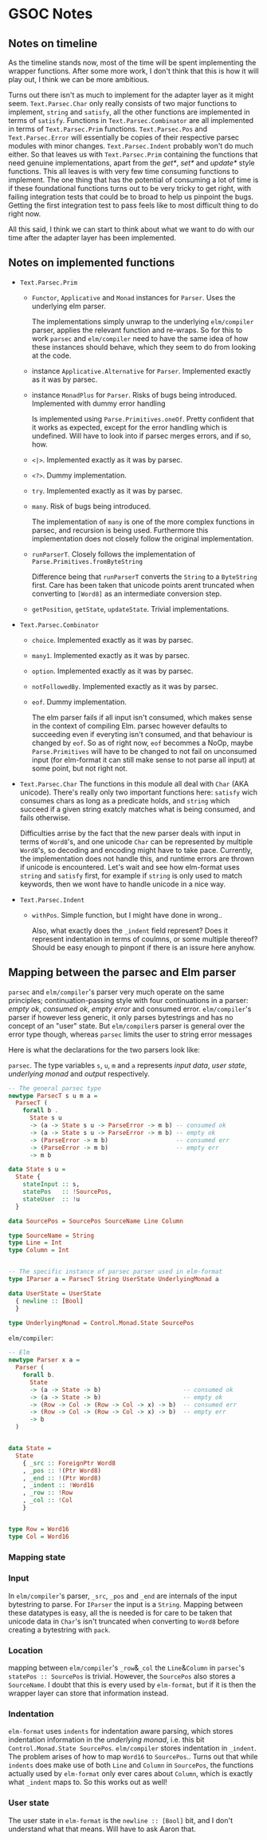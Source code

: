 # GSOC Notes

## Notes on timeline

As the timeline stands now, most of the time will be spent implementing the wrapper functions. After some more work, I don't think that this is how it will play out, I think we can be more ambitious.

Turns out there isn't as much to implement for the adapter layer as it might seem. `Text.Parsec.Char` only really consists of two major functions to implement, `string` and `satisfy`, all the other functions are implemented in terms of `satisfy`. Functions in `Text.Parsec.Combinator` are all implemented in terms of `Text.Parsec.Prim` functions. `Text.Parsec.Pos` and `Text.Parsec.Error` will essentially be copies of their respective parsec modules with minor changes. `Text.Parsec.Indent` probably won't do much either. So that leaves us with `Text.Parsec.Prim` containing the functions that need genuine implementations, apart from the _get*_, _set*_ and _update*_ style functions. This all leaves is with very few time consuming functions to implement. The one thing that has the potential of consuming a lot of time is if these foundational functions turns out to be very tricky to get right, with failing integration tests that could be to broad to help us pinpoint the bugs. Getting the first integration test to pass feels like to most difficult thing to do right now.

All this said, I think we can start to think about what we want to do with our time after the adapter layer has been implemented.

## Notes on implemented functions

* `Text.Parsec.Prim`
    * `Functor`, `Applicative` and `Monad` instances for `Parser`. Uses the underlying elm parser.

        The implementations simply unwrap to the underlying `elm/compiler` parser, applies the relevant function and re-wraps. So for this to work `parsec` and `elm/compiler` need to have the same idea of how these instances should behave, which they seem to do from looking at the code.

    * instance `Applicative.Alternative` for `Parser`. Implemented exactly as it was by parsec.

    * instance `MonadPlus` for `Parser`. Risks of bugs being introduced. Implemented with dummy error handling

        Is implemented using `Parse.Primitives.oneOf`. Pretty confident that it works as expected, except for the error handling which is undefined. Will have to look into if parsec merges errors, and if so, how.

    * `<|>`. Implemented exactly as it was by parsec.

    * `<?>`. Dummy implementation.

    * `try`. Implemented exactly as it was by parsec.

    * `many`. Risk of bugs being introduced.

        The implementation of `many` is one of the more complex functions in parsec, and recursion is being used. Furthermore this implementation does not closely follow the original implementation.

    * `runParserT`. Closely follows the implementation of `Parse.Primitives.fromByteString`

        Difference being that `runParserT` converts the `String` to a `ByteString` first. Care has been taken that unicode points arent truncated when converting to `[Word8]` as an intermediate conversion step.

    * `getPosition`, `getState`, `updateState`. Trivial implementations.

* `Text.Parsec.Combinator`
    * `choice`. Implemented exactly as it was by parsec.

    * `many1`. Implemented exactly as it was by parsec.

    * `option`. Implemented exactly as it was by parsec.

    * `notFollowedBy`. Implemented exactly as it was by parsec.

    * `eof`. Dummy implementation.

        The elm parser fails if all input isn't consumed, which makes sense in the context of compiling Elm. parsec however defaults to succeeding even if everyting isn't consumed, and that behaviour is changed by `eof`. So as of right now, `eof` becommes a NoOp, maybe `Parse.Primitives` will have to be changed to not fail on unconsumed input (for elm-format it can still make sense to not parse all input) at some point, but not right not.

* `Text.Parsec.Char`
    The functions in this module all deal with `Char` (AKA unicode). There's really only two important functions here: `satisfy` wich consumes chars as long as a predicate holds, and `string` which succeed if a given string exatcly matches what is being consumed, and fails otherwise.

    Difficulties arrise by the fact that the new parser deals with input in terms of `Word8`'s, and one unicode `Char` can be represented by multiple `Word8`'s, so decoding and encoding might have to take pace. Currently, the implementation does not handle this, and runtime errors are thrown if unicode is encountered. Let's wait and see how elm-format uses `string` and `satisfy` first, for example if `string` is only used to match keywords, then we wont have to handle unicode in a nice way.

* `Text.Parsec.Indent`
    * `withPos`. Simple function, but I might have done in wrong..

        Also, what exactly does the `_indent` field represent? Does it represent indentation in terms of coulmns, or some multiple thereof? Should be easy enough to pinpont if there is an issure here anyhow.

## Mapping between the parsec and Elm parser

`parsec` and `elm/compiler`'s parser very much operate on the same principles; continuation-passing style with four continuations in a parser: _empty ok_, _consumed ok_, _empty error_ and consumed error. `elm/compiler`'s parser if however less generic, it only parses bytestrings and has no concept of an "user" state. But `elm/compiler`s parser is general over the error type though, whereas `parsec` limits the user to string error messages

Here is what the declarations for the two parsers look like:

`parsec`. The type variables `s`, `u`, `m` and `a` represents _input data_, _user state_, _underlying monad_ and _output_ respectively.
```haskell
-- The general parsec type
newtype ParsecT s u m a =
  ParsecT (
    forall b .
      State s u
      -> (a -> State s u -> ParseError -> m b) -- consumed ok
      -> (a -> State s u -> ParseError -> m b) -- empty ok
      -> (ParseError -> m b)                   -- consumed err
      -> (ParseError -> m b)                   -- empty err
      -> m b

data State s u =
  State {
    stateInput :: s,
    statePos   :: !SourcePos,
    stateUser  :: !u
  }

data SourcePos = SourcePos SourceName Line Column

type SourceName = String
type Line = Int
type Column = Int


-- The specific instance of parsec parser used in elm-format
type IParser a = ParsecT String UserState UnderlyingMonad a

data UserState = UserState
  { newline :: [Bool]
  }

type UnderlyingMonad = Control.Monad.State SourcePos
```

`elm/compiler`:
```haskell
-- Elm
newtype Parser x a =
  Parser (
    forall b.
      State
      -> (a -> State -> b)                       -- consumed ok
      -> (a -> State -> b)                       -- empty ok
      -> (Row -> Col -> (Row -> Col -> x) -> b)  -- consumed err
      -> (Row -> Col -> (Row -> Col -> x) -> b)  -- empty err
      -> b
  )


data State =
  State
    { _src :: ForeignPtr Word8
    , _pos :: !(Ptr Word8)
    , _end :: !(Ptr Word8)
    , _indent :: !Word16
    , _row :: !Row
    , _col :: !Col
    }


type Row = Word16
type Col = Word16
```

### Mapping state

### Input
In `elm/compiler`'s parser, `_src`, `_pos` and `_end` are internals of the input bytestring to parse. For `IParser` the input is a `String`. Mapping between these datatypes is easy, all the is needed is for care to be taken that unicode data in `Char`'s isn't truncated when converting to `Word8` before creating a bytestring with `pack`.

### Location
mapping between `elm/compiler`'s `_row`&`_col` the `Line`&`Column` in `parsec`'s `statePos :: SourcePos` is trivial. However, the `SourcePos` also stores a `SourceName`. I doubt that this is every used by `elm-format`, but if it is then the wrapper layer can store that information instead.

### Indentation
`elm-format` uses `indents` for indentation aware parsing, which stores indentation information in the _underlying monad_, i.e. this bit `Control.Monad.State SourcePos`. `elm/compiler` stores indentation in `_indent`. The problem arises of how to map `Word16` to `SourcePos`.. Turns out that while `indents` does make use of both `Line` and `Column` in `SourcePos`, the functions actually used by `elm-format` only ever cares about `Column`, which is exactly what `_indent` maps to. So this works out as well!

### User state
The user state in `elm-format` is the `newline :: [Bool]` bit, and I don't understand what that means. Will have to ask Aaron that.
